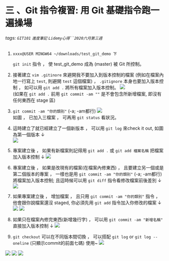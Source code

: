 # 三 、Git 指令複習: 用 Git 基礎指令跑一遍操場
###### tags: `GIT101` `進度筆記` `Lidemy心得``2020六月第三週`

1.     xxxx@USER MINGW64 ~/downloads/test_git_demo 下 
     `git init` 指令 ， 使 test_git_demo 成為 (master) 被 Git 所控制。

2. 接著建立 `vim .gitinore` 來避開我不要加入到版本控制的檔案 (例如在檔案內地一行寫上 `test`, 則避開 `test` 這個檔案) ， `.gitignore` 本身也要加入版本控制 ， 如可以用  `git add .` 將所有檔案加入版本控制。
![](https://i.imgur.com/WFFHRY0.png)  
(如果在 `git add .` 前用 `git commit -am ""` 是不會包含所新增檔案, 即沒有任何東西在 stage 區)

3. `git commit -am "你的類別"` (-a; -am都行) ![](https://i.imgur.com/yoYwcC4.png)   
如圖 ， 已加入三檔案 ， 可再用 `git status` 看狀況。

4. 這時建立了就已經建立了一個新版本 ， 可以用 `git log` 來check it out, 如圖為第一個版本 ↓  
![](https://i.imgur.com/BqMtbed.png)

5. 專案建立後 ， 如果有新檔案則記得用 `git add .` 或 `git add 檔案名稱` 把檔案加入版本控制 ↓
![](https://i.imgur.com/xVsXTPF.png)

6. 專案建立後 ， 如果是改現有的檔案(在檔案內修東西) ， 且要建立另一個或是第二個版本的專案 ， 一樣也是用 `git commit -am "你的類別"` (-a; -am都行) 將檔案加入版本控制; 且這時候可以用 `git diff` 指令看修改檔案前後差別 ↓
![](https://i.imgur.com/cYiKOPM.png)

7. 如果專案建立後 ， 增加檔案 ， 且只用 `git commit -am "你的類別"` 指令 ， 他會跟你說檔案還沒 staged, 你必須先用 `git add` 指令加入你修改的檔案 ↓ 
![](https://i.imgur.com/wgl4ySt.png)
![](https://i.imgur.com/q5UkRzS.png)

8. 如果只在檔案內修完東西(新增幾行字) ， 可以用 `git commit -am "新增名稱"` 直接加入版本控制 ↓
![](https://i.imgur.com/E2R5eCH.png)

9.  `git checkout` 可以在不同版本間切換 ， 可以搭配 `git log` or `git log --oneline` (只顯示commit的前面七碼) 使用~
![](https://i.imgur.com/eBJGKgW.png)

[![](http://img.shields.io/static/v1?label=SlackMe&message=JhenYu&?style=for-the-badge&logo=appveyor=Slack&color=0095FF)](https://lidemy.slack.com/app_redirect?channel=U014VGFNE6S)
[![](http://img.shields.io/static/v1?label=Linkedin&message=JhenYu&?style=for-the-badge&logo=appveyor=Slack&color=00BFFF)](www.linkedin.com/in/jhen-yu-shih-082b29129)
[![](http://img.shields.io/static/v1?label=→@ＩＧ&message=JhenYu&?style=for-the-badge&logo=appveyor=Slack&color=FF004C)](https://www.instagram.com/haku2zas/?hl=zh-tw)
